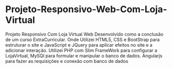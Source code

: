 # Projeto-Responsivo-Web-Com-Loja-Virtual
Projeto Responsivo Com Loja Virtual Web Desenvolvido como a conclusão de um curso ExtraCurricular. Onde Utilizei HTML5, CSS e BootStrap para estruturar o site e JavaScript e JQuery para aplicar efeitos no site e a adicionar interação. Utilizei PHP com Slim FrameWork para configurar a LojaVirtual, MySQl para formular e manipular o banco de dados. Angularjs para fazer as requisições e conexão com banco de dados
